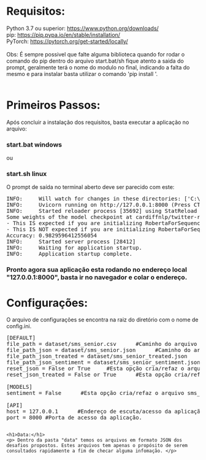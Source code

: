<html>
<body>
<h1>Requisitos:</h1>
  <a>Python 3.7 ou superior: <a href="https://www.python.org/downloads/">https://www.python.org/downloads/</a></a> <br>
  <a>pip: <a href="https://pip.pypa.io/en/stable/installation/">https://pip.pypa.io/en/stable/installation/</a></a><br>
  <a>PyTorch: <a href="https://pytorch.org/get-started/locally/">https://pytorch.org/get-started/locally/</a></a><br><br>
  <a>Obs: É sempre possivel que falte alguma biblioteca quando for rodar o comando do pip dentro do arquivo start.bat/sh fique atento a saida do prompt, geralmente terá o nome do modulo no final, indicando a falta do mesmo e para instalar basta utilizar o comando 'pip install <module>'.<br><br>
    
<h1>Primeiros Passos:</h1>
<p>Após concluir a instalação dos requisitos, basta executar a aplicação no arquivo:</p>
<h3>start.bat windows</h3>
<p>ou</p>
<h3>start.sh linux</h3>
<p>O prompt de saída no terminal aberto deve ser parecido com este:</p>
<pre>
INFO:     Will watch for changes in these directories: ['C:\\Users\\Pedro\\Desktop\\Senior']
INFO:     Uvicorn running on http://127.0.0.1:8000 (Press CTRL+C to quit)
INFO:     Started reloader process [35692] using StatReload
Some weights of the model checkpoint at cardiffnlp/twitter-roberta-base-sentiment-latest were not used when initializing RobertaForSequenceClassification: ['roberta.pooler.dense.weight', 'roberta.pooler.dense.bias']
- This IS expected if you are initializing RobertaForSequenceClassification from the checkpoint of a model trained on another task or with another architecture (e.g. initializing a BertForSequenceClassification model from a BertForPreTraining model).
- This IS NOT expected if you are initializing RobertaForSequenceClassification from the checkpoint of a model that you expect to be exactly identical (initializing a BertForSequenceClassification model from a BertForSequenceClassification model).
Accuracy: 0.9829596412556054
INFO:     Started server process [28412]
INFO:     Waiting for application startup.
INFO:     Application startup complete.
</pre>
<h3>Pronto agora sua aplicação esta rodando no endereço local "127.0.0.1:8000", basta ir no navegador e colar o endereço.</h3>
    <h1>Configurações:</h1>
    <p> O arquivo de configurações se encontra na raiz do diretório com o nome de config.ini.</p>
    
   <pre>
[DEFAULT]
file_path = dataset/sms_senior.csv      #Caminho do arquivo csv com os dados iniciais do desafio.
file_path_json = dataset/sms_senior.json      #Caminho do arquivo JSON com os dados do arquivo csv.
file_path_json_treated = dataset/sms_senior_treated.json      #Caminho do arquivo JSON tratado para a retirada de palavras sem valor.
file_path_json_sentiment = dataset/sms_senior_sentiment.json      #Caminho do arquivo JSON tratado e com sentimentos adicionados adicionados.
reset_json = False or True     #Esta opção cria/refaz o arquivo sms_senior.json. !importante para o funcinamento da aplicação
reset_json_treated = False or True      #Esta opção cria/refaz o arquivo sms_senior_treated.json. !importante para o funcinamento da aplicação

[MODELS]
sentiment = False      #Esta opção cria/refaz o arquivo sms_senior_treated.json. !importante para o funcinamento da aplicação e pode levar varios minutos para criar o arquivo dependendo do seu hardware.

[API]
host = 127.0.0.1      #Endereço de escuta/acesso da aplicação.
port = 8000 #Porta de acesso da aplicação.
   </pre>
    <h1>Data:</h1>
    <p> Dentro da pasta "data" temos os arquivos em formato JSON dos desafios propostos. Estes arquivos tem apenas o propósito de serem consultados rapidamente a fim de checar alguma infomação. </p>
    
</body>
</html>



